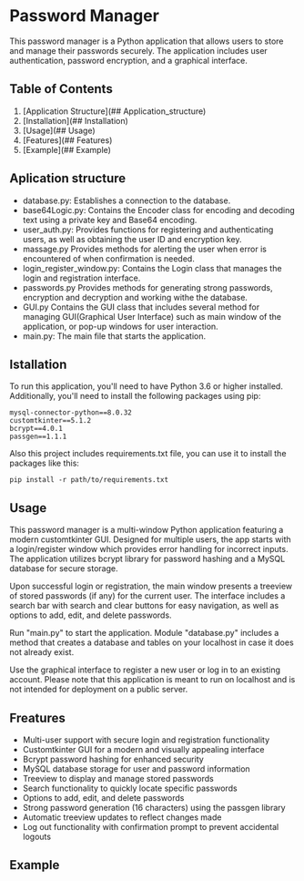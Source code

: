 # Password Manager

This password manager is a Python application that allows users to store and manage their passwords securely.
The application includes user authentication, password encryption, and a graphical interface.

## Table of Contents
1. [Application Structure](## Application_structure)
2. [Installation](## Installation)
3. [Usage](## Usage)
4. [Features](## Features)
5. [Example](## Example)

## Aplication structure

* database.py: Establishes a connection to the database.
* base64Logic.py: Contains the Encoder class for encoding and decoding text using a private key and Base64 encoding.
* user_auth.py: Provides functions for registering and authenticating users, as well as obtaining the user ID and encryption key.
* massage.py Provides methods for alerting the user when error is encountered of when confirmation is needed.
* login_register_window.py: Contains the Login class that manages the login and registration interface.
* passwords.py Provides methods for generating strong passwords, encryption and decryption and working withe the database.
* GUI.py Contains the GUI class that includes several method for managing GUI(Graphical User Interface) such as main window of the application,
 or pop-up windows for user interaction.
* main.py: The main file that starts the application.



## Istallation
To run this application, you'll need to have Python 3.6 or higher installed. Additionally, you'll need to install the following packages using pip:

```
mysql-connector-python==8.0.32
customtkinter==5.1.2
bcrypt==4.0.1
passgen==1.1.1
```

Also this project includes requirements.txt file, you can use it to install the packages like this:

```
pip install -r path/to/requirements.txt
```

## Usage
This password manager is a multi-window Python application featuring a modern customtkinter GUI. Designed for multiple users, the app starts with a login/register window which provides error handling for incorrect inputs. The application utilizes bcrypt library for password hashing and a MySQL database for secure storage.

Upon successful login or registration, the main window presents a treeview of stored passwords (if any) for the current user. The interface includes a search bar with search and clear buttons for easy navigation, as well as options to add, edit, and delete passwords.

Run "main.py" to start the application. Module "database.py" includes a method that creates a database and tables on your localhost in case it does not already exist.

Use the graphical interface to register a new user or log in to an existing account.
Please note that this application is meant to run on localhost and is not intended for deployment on a public server.


## Freatures

* Multi-user support with secure login and registration functionality
* Customtkinter GUI for a modern and visually appealing interface
* Bcrypt password hashing for enhanced security
* MySQL database storage for user and password information
* Treeview to display and manage stored passwords
* Search functionality to quickly locate specific passwords
* Options to add, edit, and delete passwords
* Strong password generation (16 characters) using the passgen library
* Automatic treeview updates to reflect changes made
* Log out functionality with confirmation prompt to prevent accidental logouts

## Example




